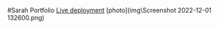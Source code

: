 #Sarah Portfolio
[Live deployment](https://Sarah-Portfolio.sarahabazan.repl.co)
[photo](img\Screenshot 2022-12-01 132600.png)

